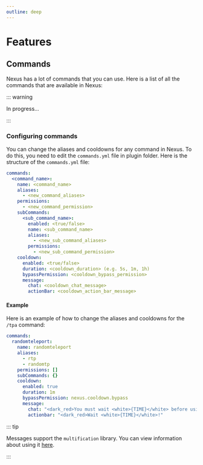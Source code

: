 ```yaml
---
outline: deep
---
```


# Features

## Commands

Nexus has a lot of commands that you can use. Here is a list of all the commands that are available in Nexus:

::: warning

In progress...

:::

### Configuring commands

You can change the aliases and cooldowns for any command in Nexus. To do this, you need to edit the `commands.yml` file in plugin folder. Here is the structure of the `commands.yml` file:

```yaml
commands:
  <command_name>:
    name: <command_name>
    aliases:
      - <new_command_aliases>
    permissions:
      - <new_command_permission>
    subCommands:
      <sub_command_name>:
        enabled: <true/false>
        name: <sub_command_name>
        aliases:
          - <new_sub_command_aliases>
        permissions:
          - <new_sub_command_permission>
    cooldown:
      enabled: <true/false>
      duration: <cooldown_duration> (e.g. 5s, 1m, 1h)
      bypassPermission: <cooldown_bypass_permission>
      message:
        chat: <cooldown_chat_message>
        actionBar: <cooldown_action_bar_message>
```

#### Example

Here is an example of how to change the aliases and cooldowns for the `/tpa` command:

```yaml
commands:
  randomteleport:
    name: randomteleport
    aliases:
      - rtp
      - randomtp
    permissions: []
    subCommands: {}
    cooldown:
      enabled: true
      duration: 1m
      bypassPermission: nexus.cooldown.bypass
      message:
        chat: "<dark_red>You must wait <white>{TIME}</white> before using this command again."
        actionbar: "<dark_red>Wait <white>{TIME}</white>!"
```

::: tip

Messages support the `multification` library. You can view information about using it [here](/documentation/nexus/getting-started/locale#notice-message-format).

:::
